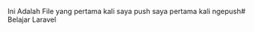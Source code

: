 Ini Adalah File yang pertama kali saya push
saya pertama kali ngepush#   B e l a j a r   L a r a v e l  
 